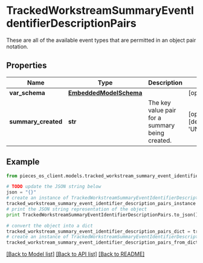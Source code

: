 # TrackedWorkstreamSummaryEventIdentifierDescriptionPairs

These are all of the available event types that are permitted in an object pair notation.

## Properties
Name | Type | Description | Notes
------------ | ------------- | ------------- | -------------
**var_schema** | [**EmbeddedModelSchema**](EmbeddedModelSchema.md) |  | [optional] 
**summary_created** | **str** | The key value pair for a summary being created. | [optional] [default to 'UNKNOWN']

## Example

```python
from pieces_os_client.models.tracked_workstream_summary_event_identifier_description_pairs import TrackedWorkstreamSummaryEventIdentifierDescriptionPairs

# TODO update the JSON string below
json = "{}"
# create an instance of TrackedWorkstreamSummaryEventIdentifierDescriptionPairs from a JSON string
tracked_workstream_summary_event_identifier_description_pairs_instance = TrackedWorkstreamSummaryEventIdentifierDescriptionPairs.from_json(json)
# print the JSON string representation of the object
print TrackedWorkstreamSummaryEventIdentifierDescriptionPairs.to_json()

# convert the object into a dict
tracked_workstream_summary_event_identifier_description_pairs_dict = tracked_workstream_summary_event_identifier_description_pairs_instance.to_dict()
# create an instance of TrackedWorkstreamSummaryEventIdentifierDescriptionPairs from a dict
tracked_workstream_summary_event_identifier_description_pairs_from_dict = TrackedWorkstreamSummaryEventIdentifierDescriptionPairs.from_dict(tracked_workstream_summary_event_identifier_description_pairs_dict)
```
[[Back to Model list]](../README.md#documentation-for-models) [[Back to API list]](../README.md#documentation-for-api-endpoints) [[Back to README]](../README.md)


